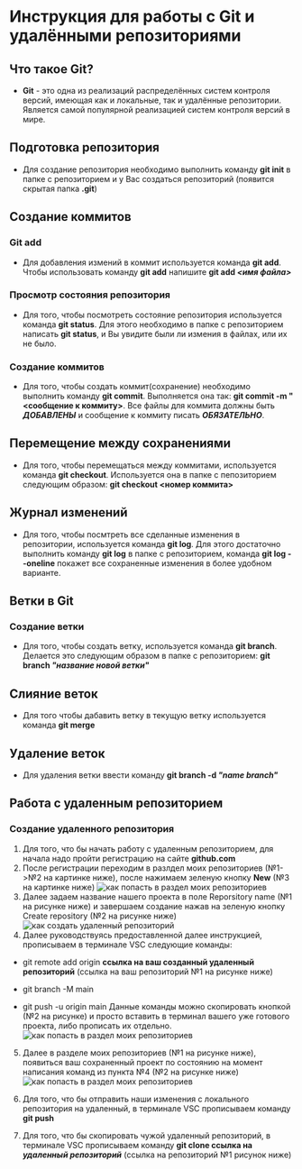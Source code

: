 # Инструкция для работы с Git и удалёнными репозиториями

## Что такое **Git**?
* **Git** - это одна из реализаций распределённых систем контроля версий, имеющая как и локальные, так и удалённые репозитории. Является самой популярной реализацией систем контроля версий в мире.
## Подготовка репозитория
* Для создание репозитория необходимо выполнить команду **git init**  в папке с репозиторием и у Вас создаться репозиторий (появится скрытая папка **.git**)

## Создание коммитов

### Git add
* Для добавления измений в коммит используется команда **git add**. Чтобы использовать команду **git add** напишите **git add _<имя файла>_**

### Просмотр состояния репозитория
* Для того, чтобы посмотреть состояние репозитория используется команда **git status**. Для этого необходимо в папке с репозиторием написать **git status**, и Вы увидите были ли измения в файлах, или их не было.

### Создание коммитов
* Для того, чтобы создать коммит(сохранение) необходимо выполнить команду **git commit**. Выполняется она так: **git commit -m "<сообщение к коммиту>**. Все файлы для коммита должны быть ***ДОБАВЛЕНЫ*** и сообщение к коммиту писать ***ОБЯЗАТЕЛЬНО***.

## Перемещение между сохранениями
* Для того, чтобы перемещаться между коммитами, используется команда **git checkout**. Используется она в папке с пепозиторием следующим образом: **git checkout <номер коммита>**

## Журнал изменений
* Для того, чтобы посмтреть все сделанные изменения в репозитории, используется команда **git log**. Для этого достаточно выполнить команду **git log** в папке с репозиторием, команда **git log --oneline** покажет все сохраненные изменения в более удобном варианте.

## Ветки в Git

### Создание ветки

* Для того, чтобы создать ветку, используется команда **git branch**. Делается это следующим образом в папке с репозиторием: **git branch _"название новой ветки"_**

## Слияние веток

* Для того чтобы дабавить ветку в текущую ветку используется команда **git merge <name branch>**

## Удаление веток
* Для удаления ветки ввести команду **git branch -d _"name branch"_**

## Работа с удаленным репозиторием

### Создание удаленного репозитория

1. Для того, что бы начать работу с удаленным репозиторием, для начала надо пройти регистрацию на сайте **github.com**
2. После регистрации переходим в разлдел моих репозиториев (№1->№2 на картинке ниже), после нажимаем зеленую кнопку **New** (№3 на картинке ниже)
![как попасть в раздел моих репозиториев](rep.png)
3. Далее задаем название нашего проекта в поле Reporsitory name (№1 на рисунке ниже) и завершаем создание нажав на зеленую кнопку Create repository (№2 на рисунке ниже)
![как создать удаленный репозиторий](red2.png)
4. Далее руководствуясь предоставленной далее инструкцией, прописываем в терминале VSC следующие команды:

* git remote add origin **ссылка на ваш созданный удаленный репозиторий** (ссылка на ваш репозиторий №1 на рисунке ниже)

* git branch -M main

* git push -u origin main
Данные команды можно скопировать кнопкой (№2 на рисунке) и просто вставить в терминал вашего уже готового проекта, либо прописать их отдельно. 
![как попасть в раздел моих репозиториев](rep2.png)

5. Далее в разделе моих репозиториев (№1 на рисунке ниже), появиться ваш сохраненный проект по состоянию на момент написания команд из пункта №4 (№2 на рисунке ниже)
![как попасть в раздел моих репозиториев](rep3.png)

6. Для того, что бы отправить наши изменения с локального репозитория на удаленный, в терминале VSC прописываем команду **git push**

7. Для того, что бы скопировать чужой удаленный репозиторий, в терминале VSC прописываем команду **git clone ссылка на _удаленный репозиторий_** (ссылка на репозиторий №1 рисунок ниже)

